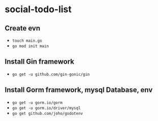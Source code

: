 # social-todo-list

## Create evn
- `touch main.go`
- `go mod init main`

## Install Gin framework
- `go get -u github.com/gin-gonic/gin`

## Install Gorm framework, mysql Database, env
- `go get -u gorm.io/gorm`
- `go get -u gorm.io/driver/mysql`
-  `go get github.com/joho/godotenv`